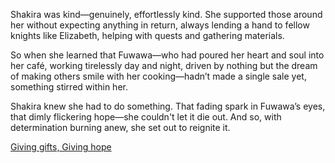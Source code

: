 <!-- title: For Those Working Hard -->

Shakira was kind—genuinely, effortlessly kind. She supported those around her without expecting anything in return, always lending a hand to fellow knights like Elizabeth, helping with quests and gathering materials.

So when she learned that Fuwawa—who had poured her heart and soul into her café, working tirelessly day and night, driven by nothing but the dream of making others smile with her cooking—hadn’t made a single sale yet, something stirred within her.

Shakira knew she had to do something. That fading spark in Fuwawa’s eyes, that dimly flickering hope—she couldn't let it die out. And so, with determination burning anew, she set out to reignite it.

[Giving gifts, Giving hope](#embed:https://www.youtube.com/live/wCysZh57Hcc?si=amYBd0PYc_tTX567&t=18155)
